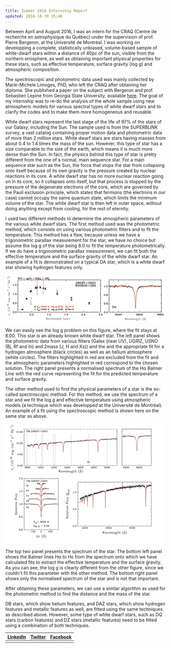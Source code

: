 ```yaml
---
title: Summer 2016 Internship Report
updated: 2016-10-19 15:40
---
```


Between April and August 2016, I was an intern for the CRAQ (Centre de recherche en astrophysique du Québec) under the supervision of prof. Pierre Bergeron, at the Université de Montréal. I was working on developping a complete, statistically unbiased, volume-based sample of white-dwarf stars within a distance of 40pc of the sun, visible from the northern emisphere, as well as obtaining important physical properties for these stars, such as effective temperature, surface gravity (log g) and atmospheric composition.

The spectroscopic and photometric data used was mainly collected by Marie-Michele Limoges, PhD, who left the CRAQ after obtaining her diploma. She published a paper on the subject with Bergeron and prof. Sebastien Lepine from Georgia State University, available [here](https://arxiv.org/pdf/1505.02297v1.pdf). The goal of my internship was to re-do the analysis of the whole sample using new atmospheric models for various spectral types of white dwarf stars and to clarify the codes and to make them more homogeneous and reusable.

White dwarf stars represent the last stage of the life of 97% of the stars of our Galaxy, including the Sun. The sample used is from the SUPERBLINK survey, a vast catalog containing proper motion data and photometric data of more than 2 million stars. White dwarf stars are stars having masses from about 0.4 to 1.4 times the mass of the sun. However, this type of star has a size comparable to the size of the earth, which means it is much more dense than the Sun. In fact, the physics behind this type of star is pretty different from the one of a normal, main sequence star. For a main sequence star such as the Sun, the force that stops the star from collapsing onto itself because of its own gravity is the pressure created by nuclear reactions in its core. A white dwarf star has no more nuclear reaction going on in its core, so it collapses onto itself, but that process is stopped by the pressure of the degenerate electrons of the core, which are governed by the Pauli exclusion principle, which states that fermions (the electrons in our case) cannot occupy the same quantum state, which limits the minimum volume of the star. The white dwarf star is then left in outer space, without doing anything except from cooling, for the rest of eternity.

I used two different methods to determine the atmospheric parameters of the various white dwarf stars. The first method used was the photometric method, which consists on using various photometric filters and to fit the temperature. This method has a flaw, because unless we have a trigonometric parallax measurement for the star, we have no choice but assume the log g of the star being 8.0 to fit the temperature photometrically. If we do have a trigonometric parallax measurement, we can fit both the effective temperature and the surface gravity of the white dwarf star. An example of a fit is demonstrated on a typical DA star, which is a white dwarf star showing hydrogen features only.

![Photometric_method](https://raw.githubusercontent.com/patricebechard/patricebechard.github.io/master/images/photo.jpg)

We can easily see the log g problem on this figure, where the fit stays at 8.00. This star is an already known white dwarf star. The left panel shows the photometric data from various filters (Galex (near UV), UGRIZ, USNO (Bj, Rf and In) and 2mass (J, H and Ks)) and the and the appropriate fit for a hydrogen atmosphere (black circles) as well as an helium atmosphere (white circles). The filters highlighted in red are excluded from the fit and the atmospheric parameters highlighted in red correspond to the chosen solution. The right panel presents a normalised spectrum of the Hα Balmer Line with the red curve representing the fit for the predicted temperature and surface gravity.

The other method used to find the physical parameters of a star is the so-called spectroscopic method. For this method, we use the spectrum of a star and we fit the log g and effective temperature using atmospheric models (a technique which was developped at the Université de Montréal). An example of a fit using the spectroscopic method is shown here on the same star as above.

![Spectroscopic_method](https://raw.githubusercontent.com/patricebechard/patricebechard.github.io/master/images/spectro.jpg)

The top two panel presents the spectrum of the star. The bottom left panel shows the Balmer lines Hα to Hε from the spectrum onto which we have calculated fits to extract the effective temperature and the surface gravity. As you can see, the log g is clearly different from the other figure, since we couldn't fit this parameter with the other method. The bottom right panel shows only the normalised spectrum of the star and is not that important. 

After obtaining these parameters, we can use a similar algorithm as used for the photometric method to find the distance and the mass of the star.

DB stars, which show helium features, and DAZ stars, which show hydrogen features and metallic features as well, are fitted using the same techniques as described above. However, some type of white dwarf stars, such as DQ stars (carbon features) and DZ stars (metallic features) need to be fitted using a combination of both techniques.



|[LinkedIn](https://www.linkedin.com/in/patricebechard/)|[Twitter](https://twitter.com/patricebechard)|[Facebook](https://www.facebook.com/patrice.bechard)|
|:------------------------------------------------------------------------------------------------------:|:-------------------------------------------:|:--------------------------------------------------:|
|                                                                                                        |                                             |                                                    |
